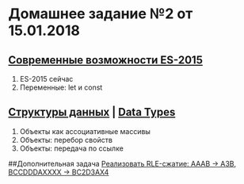 # Домашнее задание №2 от 15.01.2018

## [Современные возможности ES-2015](https://learn.javascript.ru/es-modern)
1. ES-2015 сейчас
2. Переменные: let и const

## [Структуры данных](https://learn.javascript.ru/data-structures) | [Data Types](http://javascript.info/data-types)
1. Объекты как ассоциативные массивы
2. Объекты: перебор свойств
3. Объекты: передача по ссылке

##Дополнительная задача
[Реализовать RLE-сжатие: AAAB -> A3B, BCCDDDAXXXX -> BC2D3AX4](http://artsiom.mezin.eu/playground/#-KwMMgW3AGFKnVBpq4tK)
